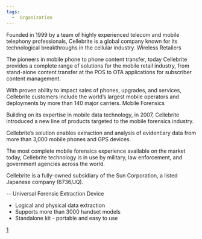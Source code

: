 ```yaml
---
tags:
  -  Organization
---
```

Founded in 1999 by a team of highly experienced telecom and mobile
telephony professionals, Cellebrite is a global company known for its
technological breakthroughs in the cellular industry. Wireless Retailers

The pioneers in mobile phone to phone content transfer, today Cellebrite
provides a complete range of solutions for the mobile retail industry,
from stand-alone content transfer at the POS to OTA applications for
subscriber content management.

With proven ability to impact sales of phones, upgrades, and services,
Cellebrite customers include the world’s largest mobile operators and
deployments by more than 140 major carriers. Mobile Forensics

Building on its expertise in mobile data technology, in 2007, Cellebrite
introduced a new line of products targeted to the mobile forensics
industry.

Cellebrite’s solution enables extraction and analysis of evidentiary
data from more than 3,000 mobile phones and GPS devices.

The most complete mobile forensics experience available on the market
today, Cellebrite technology is in use by military, law enforcement, and
government agencies across the world.

Cellebrite is a fully-owned subsidiary of the Sun Corporation, a listed
Japanese company (6736/JQ).

-- Universal Forensic Extraction Device

- Logical and physical data extraction
- Supports more than 3000 handset models
- Standalone kit - portable and easy to use

[1](https://www.cellebrite.com/)

